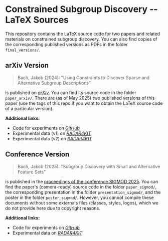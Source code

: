 # Constrained Subgroup Discovery -- LaTeX Sources

This repository contains the LaTeX source code for two papers and related materials on constrained subgroup discovery.
You can also find copies of the corresponding published versions as PDFs in the folder `final_versions/`.

## arXiv Version

> Bach, Jakob (2024): "Using Constraints to Discover Sparse and Alternative Subgroup Descriptions"

is published on [*arXiv*](https://doi.org/10.48550/arXiv.2406.01411).
You can find its source code in the folder `paper_arxiv/`.
There are (as of May 2025) two published versions of this paper (use the tags of this repo if you want to obtain the LaTeX source code of a particular version).

**Additional links:**

- Code for experiments on [*GitHub*](https://github.com/Jakob-Bach/Constrained-Subgroup-Discovery)
- Experimental data (v1) on [*RADAR4KIT*](https://doi.org/10.35097/caKKJCtoKqgxyvqG)
- Experimental data (v2) on [*RADAR4KIT*](https://doi.org/10.35097/8ppb5x50nyvw1wa7)

## Conference Version

> Bach, Jakob (2025): "Subgroup Discovery with Small and Alternative Feature Sets"

is published in the [proceedings of the conference SIGMOD 2025](https://doi.org/10.1145/3725358).
You can find the paper's (camera-ready) source code in the folder `paper_sigmod/`, the corresponding presentation in the folder `presentation_sigmod/`, and the poster in the folder `poster_sigmod/`.
However, you cannot compile these documents without some externals files (classes, styles, logos), which we do not provide here due to copyright reasons.

**Additional links:**

- Code for experiments on [*GitHub*](https://github.com/Jakob-Bach/Constrained-Subgroup-Discovery)
- Experimental data on [*RADAR4KIT*](https://doi.org/10.35097/nftgaf7w73hy2491)
